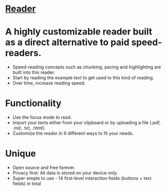 # [Reader](https://reader.davidewiest.com/)

# A highly customizable reader built as a direct alternative to paid speed-readers.
- Speed-reading concepts such as chunking, pacing and highlighting are built into this reader.
- Start by reading the example text to get used to this kind of reading.
- Over time, increase reading speed.

# Functionality
- Use the focus mode to read.
- Import your texts either from your clipboard or by uploading a file (.pdf, .md, .txt, .html).
- Customize the reader in 9 different ways to fit your needs.

# Unique
- Open source and free forever.
- Privacy first: All data is stored on your device only.
- Super simple to use - 14 first-level interaction fields (buttons + text fields) in total
